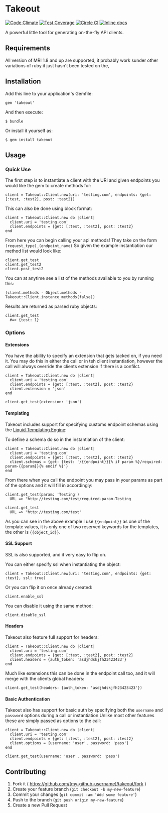 # Takeout
[![Code Climate](https://codeclimate.com/github/kylegrantlucas/takeout/badges/gpa.svg)](https://codeclimate.com/github/kylegrantlucas/takeout) [![Test Coverage](https://codeclimate.com/github/kylegrantlucas/takeout/badges/coverage.svg)](https://codeclimate.com/github/kylegrantlucas/takeout/coverage) [![Circle CI](https://circleci.com/gh/kylegrantlucas/takeout/tree/master.svg?style=shield)](https://circleci.com/gh/kylegrantlucas/takeout/tree/master) [![Inline docs](http://inch-ci.org/github/kylegrantlucas/takeout.svg?branch=master&style=shields)](http://inch-ci.org/github/kylegrantlucas/takeout)

A powerful little tool for generating on-the-fly API clients.

## Requirements

All version of MRI 1.8 and up are supported, it probably work sunder other variations of ruby it just hasn't been tested on the,

## Installation

Add this line to your application's Gemfile:

    gem 'takeout'

And then execute:

    $ bundle

Or install it yourself as:

    $ gem install takeout

## Usage

### Quick Use

The first step is to instantiate a client with the URI and given endpoints you would like the gem to create methods for:

    client = Takeout::Client.new(uri: 'testing.com', endpoints: {get: [:test, :test2], post: :test2})

This can also be done using block format:
   
    client = Takeout::Client.new do |client|
      client.uri = 'testing.com'
      client.endpoints = {get: [:test, :test2], post: :test2}
    end
    
From here you can begin calling your api methods! They take on the form ```(request_type)_(endpoint_name)```
So given the example instantiation our method list would look like:

    client.get_test
    client.get_test2
    client.post_test2
    
You can at anytime see a list of the methods available to you by running this:

    (client.methods - Object.methods - Takeout::Client.instance_methods(false))
    
Results are returned as parsed ruby objects:

    client.get_test
      #=> {test: 1}
      
### Options
#### Extensions

You have the ability to specify an extension that gets tacked on, if you need it.
You may do this in either the call or in teh client instantiation, however the call will always override the clients extension if there is a confilct.

    client = Takeout::Client.new do |client|
      client.uri = 'testing.com'
      client.endpoints = {get: [:test, :test2], post: :test2}
      client.extension = 'json'
    end
    
    client.get_test(extension: 'json')
    
#### Templating

Takeout includes support for specifying customs endpoint schemas using the [Liquid Templating Engine](http://liquidmarkup.org):
    
To define a schema do so in the instantiation of the client:

    client = Takeout::Client.new do |client|
      client.uri = 'testing.com'
      client.endpoints = {get: [:test, :test2], post: :test2}
      client.schemas = {get: {test: '/{{endpoint}}{% if param %}/required-param-{{param}}{% endif %}'}
    end
    
From there when you call the endpoint you may pass in your params as part of the options and it will fill in accordingly:

    client.get_test(param: 'Testing')
      URL => "http://testing.com/test/required-param-Testing
        
    client.get_test
      URL => "http://testing.com/test"
        
As you can see in the above example I use ```{{endpoint}}``` as one of the template values, it is only one of two reserved keywords for the templates, the other is ```{{object_id}}```.

#### SSL Support

SSL is also supported, and it very easy to flip on.

You can either specify ssl when instantiating the object:

    client = Takeout::Client.new(uri: 'testing.com', endpoints: {get: :test}, ssl: true)

Or you can flip it on once already created:

    client.enable_ssl

You can disable it using the same method:

    client.disable_ssl

#### Headers

Takeout also feature full support for headers:

    client = Takeout::Client.new do |client|
      client.uri = 'testing.com'
      client.endpoints = {get: [:test, :test2], post: :test2}
      client.headers = {auth_token: 'asdjhdskjfh23423423'}
    end

Much like extensions this can be done in the endpoint call too, and it will merge with the clients global headers:

    client.get_test(headers: {auth_token: 'asdjhdskjfh23423423'})

#### Basic Authentication

Takeout also has support for basic auth by specifying both the ```username``` and ```password``` options during a call or instantiation
Unlike most other features these are simply passed as options to the call:

    client = Takeout::Client.new do |client|
      client.uri = 'testing.com'
      client.endpoints = {get: [:test, :test2], post: :test2}
      client.options = {username: 'user', password: 'pass'}
    end
    
    client.get_test(username: 'user', password: 'pass')

## Contributing

1. Fork it ( https://github.com/[my-github-username]/takeout/fork )
2. Create your feature branch (`git checkout -b my-new-feature`)
3. Commit your changes (`git commit -am 'Add some feature'`)
4. Push to the branch (`git push origin my-new-feature`)
5. Create a new Pull Request
